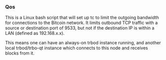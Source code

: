 ### Qos ###

This is a Linux bash script that will set up tc to limit the outgoing bandwidth for connections to the Bitcoin network. It limits outbound TCP traffic with a source or destination port of 9533, but not if the destination IP is within a LAN (defined as 192.168.x.x).

This means one can have an always-on trbod instance running, and another local trbod/trbo-qt instance which connects to this node and receives blocks from it.
